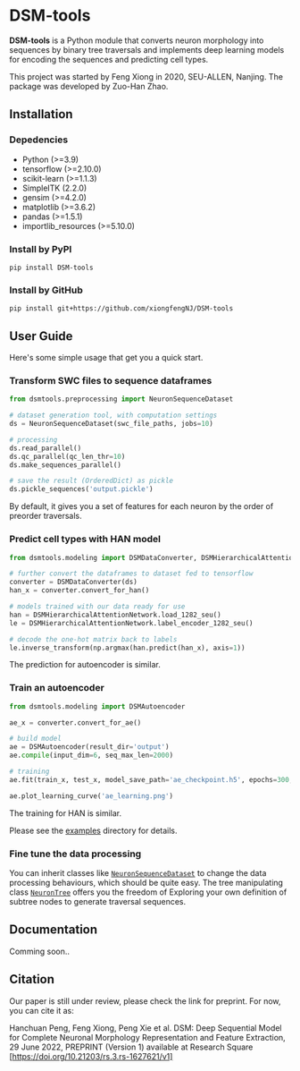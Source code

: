 # DSM-tools

**DSM-tools** is a Python module that converts neuron morphology into sequences by binary tree 
traversals and implements deep learning models for encoding the sequences and predicting cell types.

This project was started by Feng Xiong in 2020, SEU-ALLEN, Nanjing. 
The package was developed by Zuo-Han Zhao.

## Installation

### Depedencies
* Python (>=3.9)
* tensorflow (>=2.10.0)
* scikit-learn (>=1.1.3)
* SimpleITK (2.2.0)
* gensim (>=4.2.0)
* matplotlib (>=3.6.2)
* pandas (>=1.5.1)
* importlib_resources (>=5.10.0)

### Install by PyPI
```shell
pip install DSM-tools
```

### Install by GitHub
```shell
pip install git+https://github.com/xiongfengNJ/DSM-tools
```

## User Guide

Here's some simple usage that get you a quick start.

### Transform SWC files to sequence dataframes

```python
from dsmtools.preprocessing import NeuronSequenceDataset

# dataset generation tool, with computation settings
ds = NeuronSequenceDataset(swc_file_paths, jobs=10)

# processing
ds.read_parallel()
ds.qc_parallel(qc_len_thr=10)
ds.make_sequences_parallel()

# save the result (OrderedDict) as pickle
ds.pickle_sequences('output.pickle')
```
By default, it gives you a set of features for each neuron by the order of preorder traversals. 

### Predict cell types with HAN model


```python
from dsmtools.modeling import DSMDataConverter, DSMHierarchicalAttentionNetwork

# further convert the dataframes to dataset fed to tensorflow
converter = DSMDataConverter(ds)
han_x = converter.convert_for_han()

# models trained with our data ready for use
han = DSMHierarchicalAttentionNetwork.load_1282_seu()
le = DSMHierarchicalAttentionNetwork.label_encoder_1282_seu()

# decode the one-hot matrix back to labels
le.inverse_transform(np.argmax(han.predict(han_x), axis=1))
```
The prediction for autoencoder is similar.

### Train an autoencoder

```python
from dsmtools.modeling import DSMAutoencoder

ae_x = converter.convert_for_ae()

# build model
ae = DSMAutoencoder(result_dir='output')
ae.compile(input_dim=6, seq_max_len=2000)

# training
ae.fit(train_x, test_x, model_save_path='ae_checkpoint.h5', epochs=300, batch_size=32)

ae.plot_learning_curve('ae_learning.png')
```
The training for HAN is similar.

Please see the [examples](https://github.com/xiongfengNJ/DSM-tools/tree/master/examples) directory for details.
### Fine tune the data processing

You can inherit classes like [`NeuronSequenceDataset`](https://github.com/xiongfengNJ/DSM-tools/tree/master/src/dsmtools/preprocessing/sequencing.py)
to change the data processing behaviours, which should be quite easy.
The tree manipulating class [`NeuronTree`](https://github.com/xiongfengNJ/DSM-tools/tree/master/src/dsmtools/preprocessing/neuron_tree.py)
offers you the freedom of Exploring your own definition of subtree nodes to generate traversal sequences.


## Documentation

Comming soon..

## Citation
Our paper is still under review, please check the link for preprint. For now, you can cite it as:

Hanchuan Peng, Feng Xiong, Peng Xie et al. DSM: Deep Sequential Model for Complete Neuronal Morphology Representation 
and Feature Extraction, 29 June 2022, PREPRINT (Version 1) available at Research Square 
[https://doi.org/10.21203/rs.3.rs-1627621/v1] 
